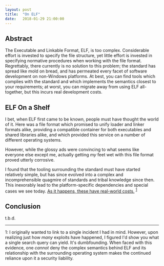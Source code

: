 ```yaml
---
layout: post
title:  "On ELF"
date:   2018-01-29 21:00:00
---
```


## Abstract

The Executable and Linkable Format, ELF, is too complex.
Considerable effort is invested to specify the file structure,
yet little effort is invested in specifying normative procedures when working with the file format.
Regrettably,
there currently is no solution to this problem; the standard has spread like mold on bread,
and has permeated every facet of software development on non-Windows platforms.
At best,
you can find tools
which complies with the standard
and which implements the semantics closest to your requirements;
at worst,
you can migrate away from using ELF all-together, but this incurs real development costs.

## ELF On a Shelf

I bet, when ELF first came to be known,
people must have thought the world of it.
Here was a file format which promised to unify loader and linker formats alike,
providing a compatible container for both executables and shared libraries alike,
and which provided this service on a number of different operating systems.

However, while the glossy ads were convincing to what seems like everyone else except me,
actually getting *my* feet wet with this file format proved utterly corrosive.

I found that
the tooling surrounding the standard
must have started relatively simple,
but has since evolved into
a complex and incomprehensible quagmire
of standards and tribal knowledge since then.
This inexorably lead to the platform-specific dependencies and special cases
we see today.
[As it happens, these have real-world costs.](https://duckduckgo.com/?q=exploit+ld.so&t=ffnt&ia=web)
<sup>[1](#realWorldCosts)</sup>

## Conclusion

t.b.d.

----
<a name="realWorldCosts">1</a>:
I originally wanted to link to a single incident I had in mind.
However, upon realizing just how *many* exploits have happened,
I figured I'd show you what a single search query can yield.
It's dumbfounding.
When faced with this evidence,
one *cannot* deny the complex semantics behind ELF
and its relationship with the surrounding operating system
makes the continued reliance upon it a security liability.

